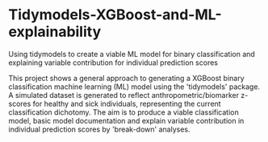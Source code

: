 # Tidymodels-XGBoost-and-ML-explainability
Using tidymodels to create a viable ML model for binary classification and explaining variable contribution for individual prediction scores

This project shows a general approach to generating a XGBoost binary classification machine learning (ML) model using the 'tidymodels' package. A simulated dataset is generated to reflect anthropometric/biomarker z-scores for healthy and sick individuals, representing the current classification dichotomy. The aim is to produce a viable classification model, basic model documentation and explain variable contribution in individual prediction scores by 'break-down' analyses.
